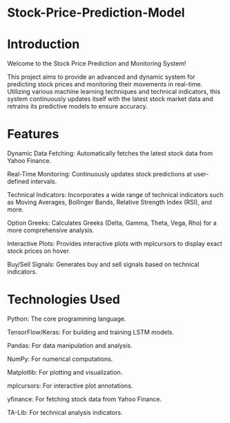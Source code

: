 # Stock-Price-Prediction-Model

# Introduction
Welcome to the Stock Price Prediction and Monitoring System! 

This project aims to provide an advanced and dynamic system for predicting stock prices and monitoring their movements in real-time. Utilizing various machine learning techniques and technical indicators, this system continuously updates itself with the latest stock market data and retrains its predictive models to ensure accuracy.

# Features
Dynamic Data Fetching: Automatically fetches the latest stock data from Yahoo Finance.

Real-Time Monitoring: Continuously updates stock predictions at user-defined intervals.

Technical Indicators: Incorporates a wide range of technical indicators such as Moving Averages, Bollinger Bands, Relative Strength Index (RSI), and more.

Option Greeks: Calculates Greeks (Delta, Gamma, Theta, Vega, Rho) for a more comprehensive analysis.

Interactive Plots: Provides interactive plots with mplcursors to display exact stock prices on hover.

Buy/Sell Signals: Generates buy and sell signals based on technical indicators.

# Technologies Used
Python: The core programming language.

TensorFlow/Keras: For building and training LSTM models.

Pandas: For data manipulation and analysis.

NumPy: For numerical computations.

Matplotlib: For plotting and visualization.

mplcursors: For interactive plot annotations.

yfinance: For fetching stock data from Yahoo Finance.

TA-Lib: For technical analysis indicators.
